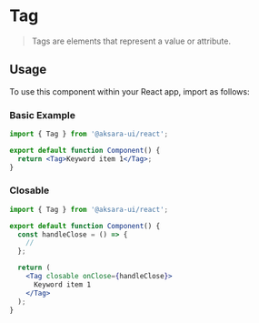 # Tag

> Tags are elements that represent a value or attribute.

## Usage

To use this component within your React app, import as follows:

### Basic Example

```jsx
import { Tag } from '@aksara-ui/react';

export default function Component() {
  return <Tag>Keyword item 1</Tag>;
}
```

### Closable

```jsx
import { Tag } from '@aksara-ui/react';

export default function Component() {
  const handleClose = () => {
    //
  };

  return (
    <Tag closable onClose={handleClose}>
      Keyword item 1
    </Tag>
  );
}
```

